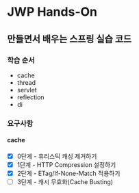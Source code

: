 # JWP Hands-On

## 만들면서 배우는 스프링 실습 코드

### 학습 순서
- cache
- thread
- servlet
- reflection
- di

### 요구사항

#### cache

- [x] 0단계 - 휴리스틱 캐싱 제거하기
- [x] 1단계 - HTTP Compression 설정하기
- [x] 2단계 - ETag/If-None-Match 적용하기
- [ ] 3단계 - 캐시 무효화(Cache Busting)
